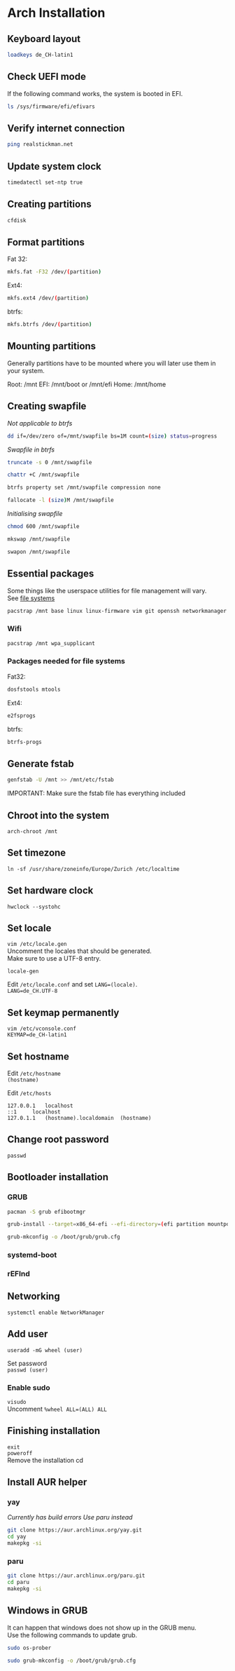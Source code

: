 # Arch Installation

## Keyboard layout
```bash
loadkeys de_CH-latin1
```

## Check UEFI mode
If the following command works, the system is booted in EFI.  
```bash
ls /sys/firmware/efi/efivars
```

## Verify internet connection
```bash
ping realstickman.net
```

## Update system clock
```bash
timedatectl set-ntp true
```

## Creating partitions
```bash
cfdisk
```

## Format partitions
Fat 32:  
```bash
mkfs.fat -F32 /dev/(partition)
```

Ext4:  
```bash
mkfs.ext4 /dev/(partition)
```

btrfs:  
```bash
mkfs.btrfs /dev/(partition)
```

## Mounting partitions
Generally partitions have to be mounted where you will later use them in your system.  

Root: /mnt
EFI: /mnt/boot or /mnt/efi
Home: /mnt/home

## Creating swapfile
*Not applicable to btrfs*  
```bash
dd if=/dev/zero of=/mnt/swapfile bs=1M count=(size) status=progress
```

*Swapfile in btrfs*  
```bash
truncate -s 0 /mnt/swapfile
```

```bash
chattr +C /mnt/swapfile
```

```bash
btrfs property set /mnt/swapfile compression none
```

```bash
fallocate -l (size)M /mnt/swapfile
```

*Initialising swapfile*  
```bash
chmod 600 /mnt/swapfile
```

```bash
mkswap /mnt/swapfile
```

```bash
swapon /mnt/swapfile
```

## Essential packages
Some things like the userspace utilities for file management will vary.  
See [file systems](https://wiki.archlinux.org/index.php/File_systems#Types_of_file_systems)  
```bash
pacstrap /mnt base linux linux-firmware vim git openssh networkmanager network-manager-applet dialog base-devel linux-headers 
```

### Wifi
```bash
pacstrap /mnt wpa_supplicant
```

### Packages needed for file systems
Fat32:  
```bash
dosfstools mtools
```

Ext4:  
```bash
e2fsprogs
```

btrfs:  
```bash
btrfs-progs
```

## Generate fstab
```bash
genfstab -U /mnt >> /mnt/etc/fstab
```
IMPORTANT: Make sure the fstab file has everything included  

## Chroot into the system
`arch-chroot /mnt`  

## Set timezone
`ln -sf /usr/share/zoneinfo/Europe/Zurich /etc/localtime`  

## Set hardware clock
`hwclock --systohc`  

## Set locale
`vim /etc/locale.gen`  
Uncomment the locales that should be generated.  
Make sure to use a UTF-8 entry.  

`locale-gen`  

Edit `/etc/locale.conf` and set `LANG=(locale)`.  
`LANG=de_CH.UTF-8`  

## Set keymap permanently
`vim /etc/vconsole.conf`  
`KEYMAP=de_CH-latin1`  

## Set hostname
Edit `/etc/hostname`  
`(hostname)`  

Edit `/etc/hosts`  
```
127.0.0.1	localhost
::1		localhost
127.0.1.1	(hostname).localdomain	(hostname)
```

## Change root password
`passwd`  

## Bootloader installation

### GRUB
```bash
pacman -S grub efibootmgr 
```

```bash
grub-install --target=x86_64-efi --efi-directory=(efi partition mountpoint) --bootloader-id=GRUB
```

```bash
grub-mkconfig -o /boot/grub/grub.cfg
```

### systemd-boot

### rEFInd

## Networking
`systemctl enable NetworkManager`  

## Add user
`useradd -mG wheel (user)`  

Set password  
`passwd (user)`  

### Enable sudo
`visudo`  
Uncomment `%wheel ALL=(ALL) ALL`  

## Finishing installation
`exit`  
`poweroff`  
Remove the installation cd  

## Install AUR helper

### yay
*Currently has build errors*
*Use paru instead*
```bash
git clone https://aur.archlinux.org/yay.git
cd yay
makepkg -si
```

### paru
```bash
git clone https://aur.archlinux.org/paru.git
cd paru
makepkg -si
```

## Windows in GRUB
It can happen that windows does not show up in the GRUB menu.  
Use the following commands to update grub.  
```bash
sudo os-prober
```

```bash
sudo grub-mkconfig -o /boot/grub/grub.cfg
```
